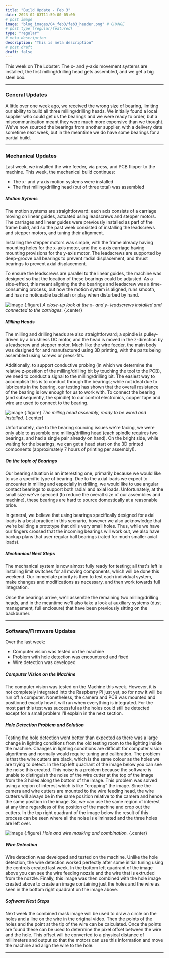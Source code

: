 ```yaml
---
title: "Build Update - Feb 3"
date: 2023-02-03T11:59:00-05:00
# post image
image: "blog_images/04_feb3/feb3_header.png" # CHANGE
# post type (regular/featured)
type: "regular"
# meta description
description: "This is meta description"
# post draft
draft: false
---
```


This week on The Lobster: The x- and y-axis movement systems are installed, the first milling/drilling head gets assembled, and we get a big steel box.

<hr>

### General Updates

A little over one week ago, we received the wrong size of bearing, limiting our ability to build all three milling/drilling heads. We initially found a local supplier who could get us the bearings and we were ready to order, but a miscommunication meant they were much more expensive than we thought. We've now sourced the bearings from another supplier, with a delivery date sometime next week, but in the meantime we do have some bearings for a partial build.

<hr>

### Mechanical Updates

Last week, we installed the wire feeder, via press, and PCB flipper to the machine. This week, the mechanical build continues:

* The x- and y-axis motion systems were installed
* The first milling/drilling head (out of three total) was assembled

##### Motion Sytems

The motion systems are straightforward: each axis consists of a carriage moving on linear guides, actuated using leadscrews and stepper motors. The carriages and linear guides were previously installed as part of the frame build, and so the past week consisted of installing the leadscrews and stepper motors, and tuning their alignment.

Installing the stepper motors was simple, with the frame already having mounting holes for the x-axis motor, and the x-axis carriage having mounting provisions for the y-axis motor. 
The leadscrews are supported by deep-groove ball bearings to prevent radial displacement, and thrust bearings to prevent axial displacement.

To ensure the leadscrews are parallel to the linear guides, the machine was designed so that the location of these bearings could be adjusted. As a side-effect, this meant aligning the the bearings and leadscrew was a time-consuming process, but now the motion system is aligned, runs smooth, and has no noticeable backlash or play when disturbed by hand.

![image](../../blog_images/04_feb3/leadscrews.jpg)
{.figure}
_A close-up look at the x- and y- leadscrews installed and connected to the carriages._
{.center}

##### Milling Heads
The milling and drilling heads are also straightforward; a spindle is pulley-driven by a brushless DC motor, and the head is moved in the z-direction by a leadscrew and stepper motor. Much like the wire feeder, the main body was designed for and manufactured using 3D printing, with the parts being assembled using screws or press-fits.

Additionally, to support conductive probing (in which we determine the relative z-position of the milling/drilling bit by touching the tool to the PCB), we need to conduct a signal to the milling/drilling bit. The easiest way to accomplish this is to conduct through the bearings; while not ideal due to lubricants in the bearing, our testing has shown that the overall resistance of the bearing is low enough for us to work with. To connect the bearing (and subsequently, the spindle) to our control electronics, copper tape and wire are used to connect to the bearing.

![image](../../blog_images/04_feb3/milling_heads.jpg)
{.figure}
_The milling head assembly, ready to be wired and installed._
{.center}

Unfortunately, due to the bearing sourcing issues we're facing, we were only able to assemble one milling/drilling head (each spindle requires two bearings, and had a single pair already on hand). On the bright side, while waiting for the bearings, we can get a head start on the 3D printed components (approximately 7 hours of printing per assembly!).

##### On the topic of Bearings

Our bearing situation is an interesting one, primarily because we would like to use a specific type of bearing. Due to the axial loads we expect to encounter in milling and especially in drilling, we would like to use angular contact bearings to support both radial and axial loads. Unfortunately, at the small size we've specced (to reduce the overall size of our assemblies and machine), these bearings are hard to source domestically at a reasonable price.

In general, we believe that using bearings specifically designed for axial loads is a best practice in this scenario, however we also acknowledge that we're building a prototype that drills very small holes. Thus, while we have our fingers crossed that the incoming bearings will work out, we also have backup plans that user regular ball bearings (rated for much smaller axial loads).

##### Mechanical Next Steps

The mechanical system is now almost fully ready for testing; all that's left is installing limit switches for all moving components, which will be done this weekend. Our immediate priority is then to test each individual system, make changes and modifications as necessary, and then work towards full integration.

Once the bearings arrive, we'll assemble the remaining two milling/drilling heads, and in the meantime we'll also take a look at auxiliary systems (dust management, full enclosure) that have been previously sitting on the backburner.

<hr>

### Software/Firmware Updates

Over the last week:
* Computer vision was tested on the machine
* Problem with hole detection was encountered and fixed 
* Wire detection was developed

##### Computer Vision on the Machine

The computer vision was tested on the Machine this week. However, it is not completely integrated into the Raspberry Pi just yet, so for now it will be run off a computer. Nonetheless, the camera and PCB was mounted and positioned exactly how it will run when everything is integrated. For the most part this test was successful as the holes could still be detected except for a small problem I'll explain in the next section.

##### Hole Detection Problem and Solution

Testing the hole detection went better than expected as there was a large change in lighting conditions from the old testing room to the lighting inside the machine. Changes in lighting conditions are difficult for computer vision algorithms and normally would require tuning and calibration. The problem is that the wire cutters are black, which is the same colour as the holes we are trying to detect. In the top left quadrant of the image below you can see the noise this created. This noise is a problem because the software is unable to distinguish the noise of the wire cutter at the top of the image from the 3 holes along the bottom of the image. This problem was solved using a region of interest which is like "cropping" the image. Since the camera and wire cutters are mounted to the wire feeding head, the wire cutters will always be in the same position relative to the camera and hence the same position in the image. So, we can use the same region of interest at any time regardless of the position of the machine and crop out the cutters. In the top right quadrant of the image below the result of this process can be seen where all the noise is eliminated and the three holes are left over. 

![image](../../blog_images/04_feb3/combo_mask_wire.png)
{.figure}
_Hole and wire masking and combination._
{.center}

##### Wire Detection

Wire detection was developed and tested on the machine. Unlike the hole detection, the wire detection worked perfectly after some initial tuning using the controls created last week. In the bottom left quadrant of the image above you can see the wire feeding nozzle and the wire that is extruded from the nozzle. Finally, this image was then combined with the hole image created above to create an image containing just the holes and the wire as seen in the bottom right quadrant on the image above.

##### Software Next Steps

Next week the combined mask image will be used to draw a circle on the holes and a line on the wire in the original video. Then the points of the holes and the point at the tip of the wire can be calculated. Once the points are found these can be used to determine the pixel offset between the wire and the hole. This offset will be converted to a physical distance of millimeters and output so that the motors can use this information and move the machine and align the wire to the hole.

<hr>

<!--

### Electrical Updates

<hr>
-->